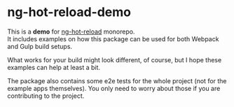 # ng-hot-reload-demo

This is a **demo** for [ng-hot-reload](https://github.com/noppa/ng-hot-reload) monorepo.  
It includes examples on how this package can be used for both Webpack and Gulp build setups.

What works for your build might look different, of course, but I hope these examples can help at least a bit.

The package also contains some e2e tests for the whole project (not for the example apps themselves). You only need to worry about those if you are contributing to the project.